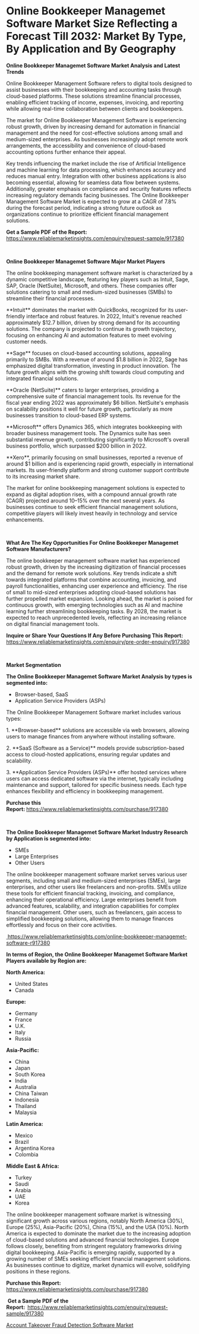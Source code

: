 <p><h1>Online Bookkeeper Managemet Software Market Size Reflecting a Forecast Till 2032: Market By Type, By Application and By Geography</h1></p><p><strong>Online Bookkeeper Managemet Software Market Analysis and Latest Trends</strong></p>
<p><p>Online Bookkeeper Management Software refers to digital tools designed to assist businesses with their bookkeeping and accounting tasks through cloud-based platforms. These solutions streamline financial processes, enabling efficient tracking of income, expenses, invoicing, and reporting while allowing real-time collaboration between clients and bookkeepers. </p><p>The market for Online Bookkeeper Management Software is experiencing robust growth, driven by increasing demand for automation in financial management and the need for cost-effective solutions among small and medium-sized enterprises. As businesses increasingly adopt remote work arrangements, the accessibility and convenience of cloud-based accounting options further enhance their appeal. </p><p>Key trends influencing the market include the rise of Artificial Intelligence and machine learning for data processing, which enhances accuracy and reduces manual entry. Integration with other business applications is also becoming essential, allowing for seamless data flow between systems. Additionally, greater emphasis on compliance and security features reflects increasing regulatory demands facing businesses. The Online Bookkeeper Management Software Market is expected to grow at a CAGR of 7.8% during the forecast period, indicating a strong future outlook as organizations continue to prioritize efficient financial management solutions.</p></p>
<p><strong>Get a Sample PDF of the Report:&nbsp;</strong> <a href="https://www.reliablemarketinsights.com/enquiry/request-sample/917380?utm_campaign=2800&utm_medium=2&utm_source=Github&utm_content=ia&utm_term=07032025&utm_id=online-bookkeeper-managemet-software">https://www.reliablemarketinsights.com/enquiry/request-sample/917380</a></p>
<p>&nbsp;</p>
<p><strong>Online Bookkeeper Managemet Software Major Market Players</strong></p>
<p><p>The online bookkeeping management software market is characterized by a dynamic competitive landscape, featuring key players such as Intuit, Sage, SAP, Oracle (NetSuite), Microsoft, and others. These companies offer solutions catering to small and medium-sized businesses (SMBs) to streamline their financial processes.</p><p>**Intuit** dominates the market with QuickBooks, recognized for its user-friendly interface and robust features. In 2022, Intuit's revenue reached approximately $12.7 billion, driven by strong demand for its accounting solutions. The company is projected to continue its growth trajectory, focusing on enhancing AI and automation features to meet evolving customer needs.</p><p>**Sage** focuses on cloud-based accounting solutions, appealing primarily to SMBs. With a revenue of around $1.8 billion in 2022, Sage has emphasized digital transformation, investing in product innovation. The future growth aligns with the growing shift towards cloud computing and integrated financial solutions.</p><p>**Oracle (NetSuite)** caters to larger enterprises, providing a comprehensive suite of financial management tools. Its revenue for the fiscal year ending 2022 was approximately $6 billion. NetSuite's emphasis on scalability positions it well for future growth, particularly as more businesses transition to cloud-based ERP systems.</p><p>**Microsoft** offers Dynamics 365, which integrates bookkeeping with broader business management tools. The Dynamics suite has seen substantial revenue growth, contributing significantly to Microsoft's overall business portfolio, which surpassed $200 billion in 2022.</p><p>**Xero**, primarily focusing on small businesses, reported a revenue of around $1 billion and is experiencing rapid growth, especially in international markets. Its user-friendly platform and strong customer support contribute to its increasing market share.</p><p>The market for online bookkeeping management solutions is expected to expand as digital adoption rises, with a compound annual growth rate (CAGR) projected around 10–15% over the next several years. As businesses continue to seek efficient financial management solutions, competitive players will likely invest heavily in technology and service enhancements.</p></p>
<p>&nbsp;</p>
<p><strong>What Are The Key Opportunities For Online Bookkeeper Managemet Software Manufacturers?</strong></p>
<p><p>The online bookkeeper management software market has experienced robust growth, driven by the increasing digitization of financial processes and the demand for remote work solutions. Key trends indicate a shift towards integrated platforms that combine accounting, invoicing, and payroll functionalities, enhancing user experience and efficiency. The rise of small to mid-sized enterprises adopting cloud-based solutions has further propelled market expansion. Looking ahead, the market is poised for continuous growth, with emerging technologies such as AI and machine learning further streamlining bookkeeping tasks. By 2028, the market is expected to reach unprecedented levels, reflecting an increasing reliance on digital financial management tools.</p></p>
<p><strong>Inquire or Share Your Questions If Any Before Purchasing This Report:</strong> <a href="https://www.reliablemarketinsights.com/enquiry/pre-order-enquiry/917380?utm_campaign=2800&utm_medium=2&utm_source=Github&utm_content=ia&utm_term=07032025&utm_id=online-bookkeeper-managemet-software">https://www.reliablemarketinsights.com/enquiry/pre-order-enquiry/917380</a></p>
<p>&nbsp;</p>
<p><strong>Market Segmentation</strong></p>
<p><strong>The Online Bookkeeper Managemet Software Market Analysis by types is segmented into:</strong></p>
<p><ul><li>Browser-based, SaaS</li><li>Application Service Providers (ASPs)</li></ul></p>
<p><p>The Online Bookkeeper Management Software market includes various types: </p><p>1. **Browser-based** solutions are accessible via web browsers, allowing users to manage finances from anywhere without installing software.</p><p>2. **SaaS (Software as a Service)** models provide subscription-based access to cloud-hosted applications, ensuring regular updates and scalability.</p><p>3. **Application Service Providers (ASPs)** offer hosted services where users can access dedicated software via the internet, typically including maintenance and support, tailored for specific business needs. Each type enhances flexibility and efficiency in bookkeeping management.</p></p>
<p><strong>Purchase this Report:&nbsp;</strong><a href="https://www.reliablemarketinsights.com/purchase/917380?utm_campaign=2800&utm_medium=2&utm_source=Github&utm_content=ia&utm_term=07032025&utm_id=online-bookkeeper-managemet-software">https://www.reliablemarketinsights.com/purchase/917380</a></p>
<p>&nbsp;</p>
<p><strong>The Online Bookkeeper Managemet Software Market Industry Research by Application is segmented into:</strong></p>
<p><ul><li>SMEs</li><li>Large Enterprises</li><li>Other Users</li></ul></p>
<p><p>The online bookkeeper management software market serves various user segments, including small and medium-sized enterprises (SMEs), large enterprises, and other users like freelancers and non-profits. SMEs utilize these tools for efficient financial tracking, invoicing, and compliance, enhancing their operational efficiency. Large enterprises benefit from advanced features, scalability, and integration capabilities for complex financial management. Other users, such as freelancers, gain access to simplified bookkeeping solutions, allowing them to manage finances effortlessly and focus on their core activities.</p></p>
<p><a href="https://www.reliablemarketinsights.com/online-bookkeeper-managemet-software-r917380?utm_campaign=2800&utm_medium=2&utm_source=Github&utm_content=ia&utm_term=07032025&utm_id=online-bookkeeper-managemet-software">&nbsp;https://www.reliablemarketinsights.com/online-bookkeeper-managemet-software-r917380</a></p>
<p><strong>In terms of Region, the Online Bookkeeper Managemet Software Market Players available by Region are:</strong></p>
<p>
    <p> <strong> North America: </strong>
        <ul>
            <li>United States</li>
            <li>Canada</li>
        </ul>
        </p> 
    <p> <strong> Europe: </strong>
        <ul>
            <li>Germany</li>
            <li>France</li>
            <li>U.K.</li>
            <li>Italy</li>
            <li>Russia</li>
        </ul>
        </p> 
    <p> <strong> Asia-Pacific: </strong>
        <ul>
            <li>China</li>
            <li>Japan</li>
            <li>South Korea</li>
            <li>India</li>
            <li>Australia</li>
            <li>China Taiwan</li>
            <li>Indonesia</li>
            <li>Thailand</li>
            <li>Malaysia</li>
        </ul>
        </p> 
    <p> <strong> Latin America: </strong>
        <ul>
            <li>Mexico</li>
            <li>Brazil</li>
            <li>Argentina Korea</li>
            <li>Colombia</li>
        </ul>
        </p> 
    <p> <strong> Middle East & Africa: </strong>
        <ul>
            <li>Turkey</li>
            <li>Saudi</li>
            <li>Arabia</li>
            <li>UAE</li>
            <li>Korea</li>
        </ul>
    </p>
    </p>
<p><p>The online bookkeeper management software market is witnessing significant growth across various regions, notably North America (30%), Europe (25%), Asia-Pacific (20%), China (15%), and the USA (10%). North America is expected to dominate the market due to the increasing adoption of cloud-based solutions and advanced financial technologies. Europe follows closely, benefiting from stringent regulatory frameworks driving digital bookkeeping. Asia-Pacific is emerging rapidly, supported by a growing number of SMEs seeking efficient financial management solutions. As businesses continue to digitize, market dynamics will evolve, solidifying positions in these regions.</p></p>
<p><strong>Purchase this Report: </strong><a href="https://www.reliablemarketinsights.com/purchase/917380?utm_campaign=2800&utm_medium=2&utm_source=Github&utm_content=ia&utm_term=07032025&utm_id=online-bookkeeper-managemet-software">https://www.reliablemarketinsights.com/purchase/917380</a></p>
<p>&nbsp;<strong>Get a Sample PDF of the Report:&nbsp;&nbsp;</strong><a href="https://www.reliablemarketinsights.com/enquiry/request-sample/917380?utm_campaign=2800&utm_medium=2&utm_source=Github&utm_content=ia&utm_term=07032025&utm_id=online-bookkeeper-managemet-software">https://www.reliablemarketinsights.com/enquiry/request-sample/917380</a></p>
<p><strong></strong></p>
<p><p><a href="https://github.com/donnettaletizia/Market-Research-Report-List-1/blob/main/account-takeover-fraud-detection-software-market.md?utm_campaign=2800&utm_medium=2&utm_source=Github&utm_content=ia&utm_term=07032025&utm_id=online-bookkeeper-managemet-software">Account Takeover Fraud Detection Software Market</a></p></p>